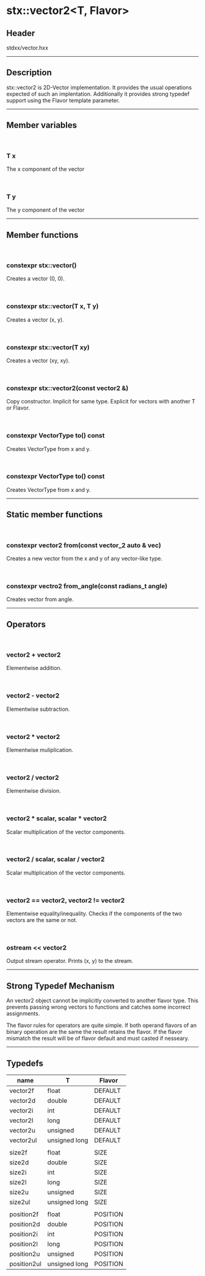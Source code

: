 # stx::vector2<T, Flavor>

## Header
stdxx/vector.hxx

---

## Description
stx::vector2 is 2D-Vector implementation. It provides the usual operations expected of such an implentation. Additionally it provides strong typedef support using the Flavor template parameter. 

---

## Member variables

<br>

### T x
The x component of the vector

<br>

### T y
The y component of the vector

---

## Member functions

<br>

### constexpr stx::vector()
Creates a vector (0, 0).

<br>

### constexpr stx::vector(T x, T y)
Creates a vector (x, y).

<br>

### constexpr stx::vector(T xy)
Creates a vector (xy, xy).

<br>

### constexpr stx::vector2(const vector2 &)
Copy constructor. Implicit for same type. Explicit for vectors with another T or Flavor.

<br>


### constexpr VectorType to() const
Creates VectorType from x and y.

<br>

### constexpr VectorType to() const
Creates VectorType from x and y.

---

## Static member functions

<br>

### constexpr vector2 from(const vector_2 auto & vec)
Creates a new vector from the x and y of any vector-like type.

<br>

### constexpr vectro2 from_angle(const radians_t angle)
Creates vector from angle.


---

## Operators 

<br>

### vector2 + vector2
Elementwise addition.

<br>

### vector2 - vector2
Elementwise subtraction.

<br>

### vector2 * vector2
Elementwise muliplication.

<br>

### vector2 / vector2
Elementwise division.

<br>

### vector2 * scalar, scalar * vector2 
Scalar multiplication of the vector components.

<br>

### vector2 / scalar, scalar / vector2 
Scalar multiplication of the vector components.

<br>

### vector2 == vector2, vector2 != vector2
Elementwise equality/inequality. Checks if the components of the two vectors are the same or not. 

<br>

### ostream << vector2
Output stream operator. Prints (x, y) to the stream.

---

## Strong Typedef Mechanism

An vector2 object cannot be implicitly converted to another flavor type. This prevents passing wrong vectors to functions and catches some incorrect assignments.

The flavor rules for operators are quite simple.
If both operand flavors of an binary operation are the same the result retains the flavor. If the flavor mismatch the result will be of flavor default and must casted if nesseary.

---

## Typedefs

| name        | T             | Flavor   |
| -           | -             | -        |
| vector2f    | float         | DEFAULT  |
| vector2d    | double        | DEFAULT  |
| vector2i    | int           | DEFAULT  |
| vector2l    | long          | DEFAULT  |
| vector2u    | unsigned      | DEFAULT  |
| vector2ul   | unsigned long | DEFAULT  |
|             |               |          |
| size2f      | float         | SIZE     |
| size2d      | double        | SIZE     |
| size2i      | int           | SIZE     |
| size2l      | long          | SIZE     |
| size2u      | unsigned      | SIZE     |
| size2ul     | unsigned long | SIZE     |
|             |               |          |
| position2f  | float         | POSITION |
| position2d  | double        | POSITION |
| position2i  | int           | POSITION |
| position2l  | long          | POSITION |
| position2u  | unsigned      | POSITION |
| position2ul | unsigned long | POSITION |